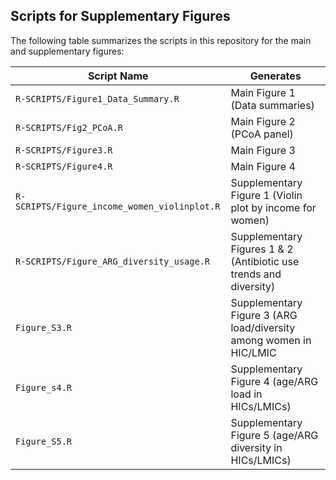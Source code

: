 ## Scripts for Supplementary Figures

The following table summarizes the scripts in this repository for the main and supplementary figures:

| **Script Name**                             | **Generates**                                                       |
|---------------------------------------------|---------------------------------------------------------------------|
| `R-SCRIPTS/Figure1_Data_Summary.R`          | Main Figure 1 (Data summaries)                                      |
| `R-SCRIPTS/Fig2_PCoA.R`                     | Main Figure 2 (PCoA panel)                                          |
| `R-SCRIPTS/Figure3.R`                       | Main Figure 3                                                       |
| `R-SCRIPTS/Figure4.R`                       | Main Figure 4                                                       |
| `R-SCRIPTS/Figure_income_women_violinplot.R`| Supplementary Figure 1 (Violin plot by income for women)            |
| `R-SCRIPTS/Figure_ARG_diversity_usage.R`    | Supplementary Figures 1 & 2 (Antibiotic use trends and diversity)   |
| `Figure_S3.R`                               | Supplementary Figure 3 (ARG load/diversity among women in HIC/LMIC  |
| `Figure_s4.R`                               | Supplementary Figure 4 (age/ARG load in HICs/LMICs)                 |
| `Figure_S5.R`                               | Supplementary Figure 5 (age/ARG diversity in HICs/LMICs)            |
